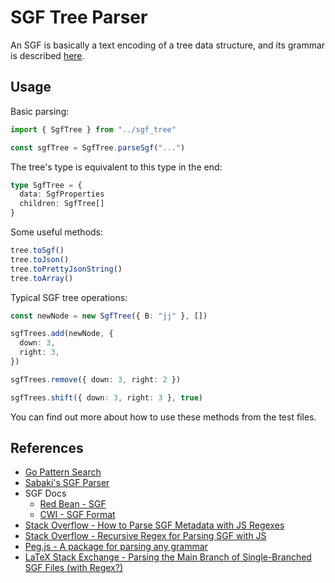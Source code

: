 # SGF Tree Parser

An SGF is basically a text encoding of a tree data structure, and its grammar is described [here](https://homepages.cwi.nl/~aeb/go/misc/sgf.html).

## Usage

Basic parsing:

```ts
import { SgfTree } from "../sgf_tree"

const sgfTree = SgfTree.parseSgf("...")
```

The tree's type is equivalent to this type in the end:

```ts
type SgfTree = {
  data: SgfProperties
  children: SgfTree[]
}
```

Some useful methods:

```ts
tree.toSgf()
tree.toJson()
tree.toPrettyJsonString()
tree.toArray()
```

Typical SGF tree operations:

```ts
const newNode = new SgfTree({ B: "jj" }, [])

sgfTrees.add(newNode, {
  down: 3,
  right: 3,
})

sgfTrees.remove({ down: 3, right: 2 })

sgfTrees.shift({ down: 3, right: 3 }, true)
```

You can find out more about how to use these methods from the test files.

## References

- [Go Pattern Search](https://github.com/psygo/go_pattern_search?tab=readme-ov-file)
- [Sabaki's SGF Parser](https://github.com/SabakiHQ/sgf)
- SGF Docs
  - [Red Bean - SGF](https://www.red-bean.com/sgf/)
  - [CWI - SGF Format](https://homepages.cwi.nl/~aeb/go/misc/sgf.html)
- [Stack Overflow - How to Parse SGF Metadata with JS Regexes](https://stackoverflow.com/q/77717462/4756173)
- [Stack Overflow - Recursive Regex for Parsing SGF with JS](https://stackoverflow.com/q/77718740/4756173)
- [Peg.js - A package for parsing any grammar](https://pegjs.org/)
- [LaTeX Stack Exchange - Parsing the Main Branch of Single-Branched SGF Files (with Regex?)](https://tex.stackexchange.com/a/709698/64441)
